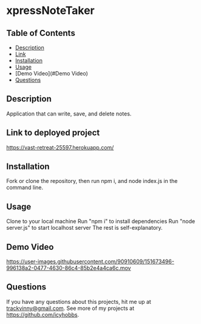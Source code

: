 # xpressNoteTaker

## Table of Contents

- [Description](#description)
- [Link](#Link)
- [Installation](#Installation)
- [Usage](#Usage)
- [Demo Video](#Demo Video)
- [Questions](#questions)

## Description

Application that can write, save, and delete notes.

## Link to deployed project

https://vast-retreat-25597.herokuapp.com/

## Installation

Fork or clone the repository, then run npm i, and node index.js in the command line.

## Usage

Clone to your local machine
Run "npm i" to install dependencies
Run "node server.js" to start localhost server
The rest is self-explanatory.

## Demo Video

https://user-images.githubusercontent.com/90910609/151673496-996138a2-0477-4630-86c4-85b2e4a4ca6c.mov

## Questions

If you have any questions about this projects, hit me up at trackvinny@gmail.com. See more of my projects at https://github.com/icyhobbs.
